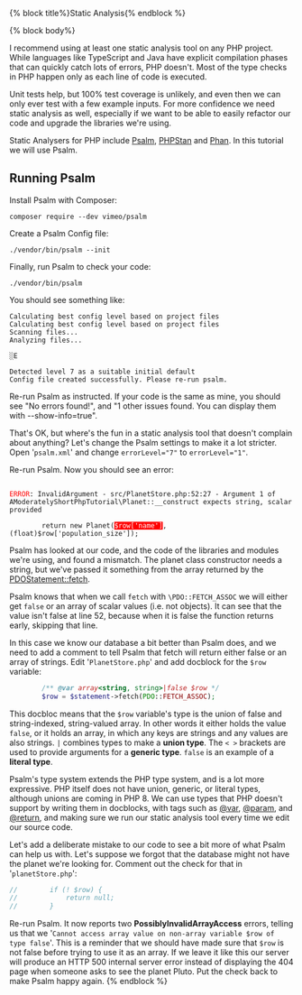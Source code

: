 {% block title%}Static Analysis{% endblock %}

{% block body%}


I recommend using at least one static analysis tool on any PHP project. While languages like TypeScript and Java have
explicit compilation phases that can quickly catch lots of errors, PHP doesn't. Most of the type checks in PHP happen only
as each line of code is executed.

Unit tests help, but 100% test coverage is unlikely, and even then we can only ever test with a few example inputs. For
more confidence we need static analysis as well, especially if we want to be able to easily refactor our code and upgrade
the libraries we're using. 

Static Analysers for PHP include [Psalm](https://psalm.dev/), [PHPStan](https://github.com/phpstan/phpstan) and
[Phan](https://github.com/phan/phan). In this tutorial we will use Psalm.

## Running Psalm

Install Psalm with Composer:

```shell script
composer require --dev vimeo/psalm
```

Create a Psalm Config file:

```shell script
./vendor/bin/psalm --init
```

Finally, run Psalm to check your code:

```shell script
./vendor/bin/psalm
```

You should see something like:

```text
Calculating best config level based on project files
Calculating best config level based on project files
Scanning files...
Analyzing files...

░E

Detected level 7 as a suitable initial default
Config file created successfully. Please re-run psalm.
```

Re-run Psalm as instructed. If your code is the same as mine, you should see "No errors found!", and 
"1 other issues found. You can display them with --show-info=true".

That's OK, but where's the fun in a static analysis tool that doesn't complain about anything? Let's change the Psalm
settings to make it a lot stricter. Open '`psalm.xml`' and change `errorLevel="7"` to `errorLevel="1"`.

Re-run Psalm. Now you should see an error:

<code>
<span style="color: red;">ERROR</span>: InvalidArgument - src/PlanetStore.php:52:27 - Argument 1 of AModeratelyShortPhpTutorial\Planet::__construct expects string, scalar provided<br>
&nbsp;&nbsp;&nbsp;&nbsp;&nbsp;&nbsp;&nbsp;&nbsp;return new Planet(<span style="color: white; background: red;">$row['name']</span>, (float)$row['population_size']);
</code>

Psalm has looked at our code, and the code of the libraries and modules we're using, and found a mismatch. The planet
class constructor needs a string, but we've passed it something from the array returned by the 
[PDOStatement::fetch](https://www.php.net/manual/en/pdostatement.fetch.php).

Psalm knows that when we call `fetch` with `\PDO::FETCH_ASSOC` we will either get `false` or an array of scalar
values (i.e. not objects). It can see that the value isn't false at line 52, because when it is false the function
returns early, skipping that line.

In this case we know our database a bit better than Psalm does, and we need to add a comment to tell Psalm that fetch
will return either false or an array of strings. Edit '`PlanetStore.php`' and add docblock for the `$row` variable:

```php
        /** @var array<string, string>|false $row */
        $row = $statement->fetch(PDO::FETCH_ASSOC);
```

This docbloc means that the `$row` variable's type is the union of false and string-indexed, string-valued array. In
other words it either holds the value `false`, or it holds an array, in which any keys are strings and any values are
also strings. `|` combines types to make a **union type**. The `< >` brackets are used to provide arguments for a 
**generic type**. `false` is an example of a **literal type**.

Psalm's type system extends the PHP type system, and is a lot more expressive. PHP itself does not have union, generic,
or literal types, although unions are coming in PHP 8. We can use types that PHP doesn't support by writing them in
docblocks, with tags such as 
[@var](https://manual.phpdoc.org/HTMLSmartyConverter/HandS/phpDocumentor/tutorial_tags.var.pkg.html),
[@param](https://manual.phpdoc.org/HTMLSmartyConverter/HandS/phpDocumentor/tutorial_tags.param.pkg.html), and
[@return](https://manual.phpdoc.org/HTMLSmartyConverter/HandS/phpDocumentor/tutorial_tags.return.pkg.html),
and making sure we run our static analysis tool every time
we edit our source code.

Let's add a deliberate mistake to our code to see a bit more of what Psalm can help us with. Let's suppose we forgot
that the database might not have the planet we're looking for. Comment out the check for that in '`planetStore.php`':

```php
//        if (! $row) {
//            return null;
//        }
```

Re-run Psalm. It now reports two **PossiblyInvalidArrayAccess** errors, telling us that we 
'`Cannot access array value on non-array variable $row of type false`'. This is a reminder that we should have made sure
that `$row` is not false before trying to use it as an array. If we leave it like this our server will produce an HTTP
500 internal server error instead of displaying the 404 page when someone asks to see the planet Pluto. Put the check
back to make Psalm happy again.
{% endblock %}